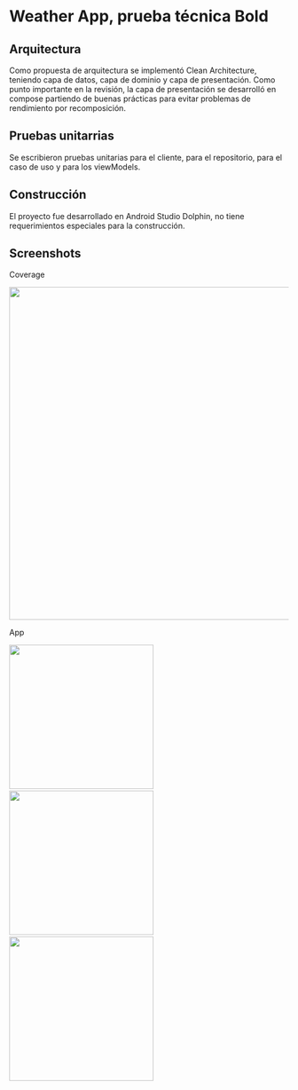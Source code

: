 # Weather App, prueba técnica Bold

## Arquitectura

Como propuesta de arquitectura se implementó Clean Architecture, teniendo capa de datos, capa de dominio y capa de presentación.
Como punto importante en la revisión, la capa de presentación se desarrolló en compose partiendo de buenas prácticas para evitar
problemas de rendimiento por recomposición.

## Pruebas unitarrias

Se escribieron pruebas unitarias para el cliente, para el repositorio, para el caso de uso y para los viewModels.

## Construcción

El proyecto fue desarrollado en Android Studio Dolphin, no tiene requerimientos especiales para la construcción.

## Screenshots 

Coverage

<img src="https://user-images.githubusercontent.com/58789676/200362331-3b36a2b2-8bca-430e-bc9c-903946d67c71.png" width="600">

App

<img src="https://user-images.githubusercontent.com/16060329/200363529-2a85ea2d-8f73-46c1-9500-9a2e5d5347cb.jpg" width="260">&emsp;<img src="https://user-images.githubusercontent.com/16060329/200363537-4112c048-de78-4401-b17c-f53d126fc8d6.jpg" width="260">
&emsp;<img src="https://user-images.githubusercontent.com/16060329/200363548-a0210ea3-b291-488e-9f1d-68408fb030aa.jpg" width="260">

